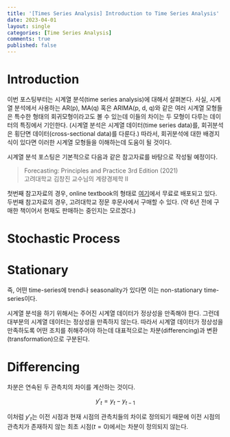```yaml
---
title: '[Times Series Analysis] Introduction to Time Series Analysis'
date: 2023-04-01
layout: single
categories: [Time Series Analysis]
comments: true
published: false
---
```


# Introduction
이번 포스팅부터는 시계열 분석(time series analysis)에 대해서 살펴본다. 사실, 시계열 분석에서 사용하는 AR(p), MA(q) 혹은 ARIMA(p, d, q)와 같은 여러 시계열 모형들은 특수한 형태의 회귀모형이라고도 볼 수 있는데 이들의 차이는 두 모형이 다루는 데이터의 특징에서 기인한다. (시계열 분석은 시계열 데이터(time series data)를, 회귀분석은 횡단면 데이터(cross-sectional data)를 다룬다.) 따라서, 회귀분석에 대한 배경지식이 있다면 이러한 시계열 모형들을 이해하는데 도움이 될 것이다.

시계열 분석 포스팅은 기본적으로 다음과 같은 참고자료를 바탕으로 작성될 예정이다.
> Forecasting: Principles and Practice 3rd Edition (2021)  
> 고려대학교 김창진 교수님의 계량경제학 II

첫번째 참고자료의 경우, online textbook의 형태로 [여기](https://otexts.com/fpp3/)에서 무료로 배포되고 있다. 두번째 참고자료의 경우, 고려대학교 정문 후문사에서 구매할 수 있다. (약 6년 전에 구매한 책이어서 현재도 판매하는 중인지는 모르겠다.)


# Stochastic Process



# Stationary


즉, 어떤 time-series에 trend나 seasonality가 있다면 이는 non-stationary time-series이다.

시계열 분석을 하기 위해서는 주어진 시계열 데이터가 정상성을 만족해야 한다. 그런데 대부분의 시계열 데이터는 정상성을 만족하지 않는다. 따라서 시계열 데이터가 정상성을 만족하도록 어떤 조치를 취해주어야 하는데 대표적으로는 차분(differencing)과 변환(transformation)으로 구분된다.

# Differencing
차분은 연속된 두 관측치의 차이를 계산하는 것이다.

$$y'_t = y_t - y_{t-1}$$

이처럼 $y'_t$는 이전 시점과 현재 시점의 관측치들의 차이로 정의되기 때문에 이전 시점의 관측치가 존재하지 않는 최초 시점($t=0$)에서는 차분이 정의되지 않는다.

